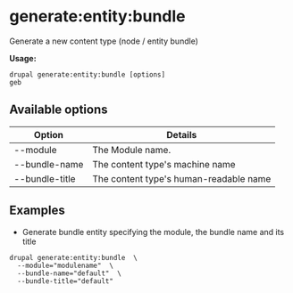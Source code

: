 # generate:entity:bundle
Generate a new content type (node / entity bundle)

**Usage:**
```
drupal generate:entity:bundle [options]
geb
```

## Available options
Option | Details
-------|-------------
--module | The Module name.
--bundle-name | The content type's machine name
--bundle-title | The content type's human-readable name

## Examples
* Generate bundle entity specifying the module, the bundle name and its title
```
drupal generate:entity:bundle  \
  --module="modulename"  \
  --bundle-name="default"  \
  --bundle-title="default"
```
